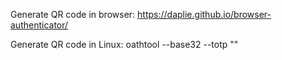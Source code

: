 Generate QR code in browser:
https://daplie.github.io/browser-authenticator/

Generate QR code in Linux:
oathtool --base32 --totp "<SECRET>"